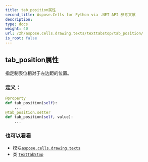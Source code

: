 ```yaml
---
title: tab_position属性
second_title: Aspose.Cells for Python via .NET API 参考文献
description:
type: docs
weight: 40
url: /zh/aspose.cells.drawing.texts/texttabstop/tab_position/
is_root: false
---
```

## tab_position属性

指定制表位相对于左边距的位置。
### 定义：
```python
@property
def tab_position(self):
    ...
@tab_position.setter
def tab_position(self, value):
    ...
```

### 也可以看看
* 模块[`aspose.cells.drawing.texts`](../../)
* 类 [`TextTabStop`](/cells/python-net/zh/aspose.cells.drawing.texts/texttabstop)
